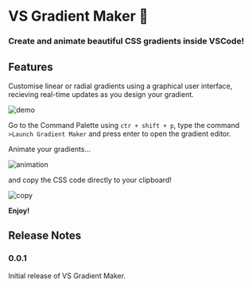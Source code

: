 # VS Gradient Maker 🎨
### Create and animate beautiful CSS gradients inside VSCode!

## Features
Customise linear or radial gradients using a graphical user interface, recieving real-time updates as you design your gradient.

![demo](https://user-images.githubusercontent.com/66873325/203765292-86537bab-651f-4f8a-95d5-5f3de488f25c.png)

Go to the Command Palette using ```ctr + shift + p```, type the command ```>Launch Gradient Maker``` and press enter to open the gradient editor.

Animate your gradients...

![animation](https://user-images.githubusercontent.com/66873325/203764639-dce05cec-02b8-425d-a883-0b877fc9440e.gif)

and copy the CSS code directly to your clipboard!

![copy](https://user-images.githubusercontent.com/66873325/203764713-2e8313cc-603a-4816-9641-278b4a7441da.gif)

**Enjoy!**

## Release Notes
### 0.0.1
Initial release of VS Gradient Maker. 
